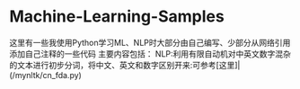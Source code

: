 # Machine-Learning-Samples
这里有一些我使用Python学习ML、NLP时大部分由自己编写、少部分从网络引用添加自己注释的一些代码
主要内容包括：
NLP:利用有限自动机对中英文数字混杂的文本进行初步分词，将中文、英文和数字区别开来:可参考[这里]|(/mynltk/cn_fda.py)
